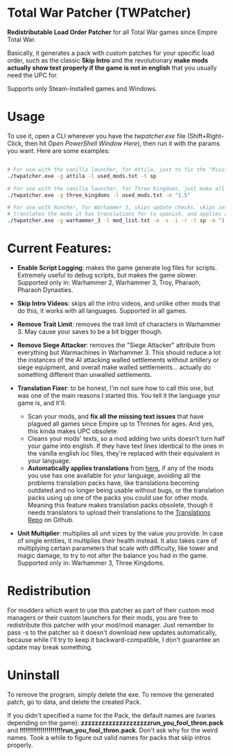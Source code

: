 # Total War Patcher (TWPatcher)

**Redistributable Load Order Patcher** for all Total War games since Empire Total War. 

Basically, it generates a pack with custom patches for your specific load order, such as the classic **Skip Intro** and the revolutionary **make mods actually show text properly if the game is not in english** that you usually need the UPC for.

Supports only Steam-Installed games and Windows.

# Usage

To use it, open a CLI wherever you have the *twpatcher.exe* file (Shift+Right-Click, then hit *Open PowerShell Window Here*), then run it with the params you want. Here are some examples:
```bash

# For use with the vanilla launcher, for Attila, just to fix the "Missing text when the game is not in english" bug for the spanish language. 
./twpatcher.exe -g attila -l used_mods.txt -t sp

# For use with the vanilla launcher, for Three Kingdoms, just make all units bigger without altering their balance (like a 1.5X mod from the workshop). 
./twpatcher.exe -g three_kingdoms -l used_mods.txt -m "1.5"

# For use with Runcher, for Warhammer 3, skips update checks, skips intros, removes the trait limit,
# translates the mods it has translations for to spanish, and applies an unit multiplier of 1.5X. 
./twpatcher.exe -g warhammer_3 -l mod_list.txt -e -s -i -r -t sp -m "1.5"

```

# Current Features:

- **Enable Script Logging**: makes the game generate log files for scripts. Extremely useful to debug scripts, but makes the game slower. Supported only in: Warhammer 2, Warhammer 3, Troy, Pharaoh, Pharaoh Dynasties.

- **Skip Intro Videos**: skips all the intro videos, and unlike other mods that do this, it works with all languages. Supported in all games.

- **Remove Trait Limit**: removes the trait limit of characters in Warhammer 3. May cause your saves to be a bit bigger though.

- **Remove Siege Attacker**: removes the "Siege Attacker" attribute from everything but Warmachines in Warhammer 3. This should reduce a lot the instances of the AI attacking walled settlements without artillery or siege equipment, and overall make walled settlements... actually do something different than unwalled settlements.

- **Translation Fixer**: to be honest, I'm not sure how to call this one, but was one of the main reasons I started this. You tell it the language your game is, and it'll:
    - Scan your mods, and **fix all the missing text issues** that have plagued all games since Empire up to Thrones for ages. And yes, this kinda makes UPC obsolete.
    - Cleans your mods' texts, so a mod adding two units doesn't turn half your game into english. If they have text lines identical to the ones in the vanilla english loc files, they're replaced with their equivalent in your language.
    - **Automatically applies translations** from [here](https://github.com/Frodo45127/total_war_translation_hub), if any of the mods you use has one available for your language, avoiding all the problems translation packs have, like translations becoming outdated and no longer being usable without bugs, or the translation packs using up one of the packs you could use for other mods. Meaning this feature makes translation packs obsolete, though it needs translators to upload their translations to the [Translations Repo](https://github.com/Frodo45127/total_war_translation_hub) on Github.

- **Unit Multiplier**: multiplies all unit sizes by the value you provide. In case of single entities, it multiplies their health instead. It also takes care of multiplying certain parameters that scale with difficulty, like tower and magic damage, to try to not alter the balance you had in the game. Supported only in: Warhammer 3, Three Kingdoms.

# Redistribution

For modders which want to use this patcher as part of their custom mod managers or their custom launchers for their mods, you are free to redistribute this patcher with your mod/mod manager. Just remember to pass -s to the patcher so it doesn't download new updates automatically, because while I'll try to keep it backward-compatible, I don't guarantee an update may break something.

# Uninstall

To remove the program, simply delete the exe. To remove the generated patch, go to data, and delete the created Pack.

If you didn't specified a name for the Pack, the default names are (varies depending on the game): **zzzzzzzzzzzzzzzzzzzzrun_you_fool_thron.pack** and **!!!!!!!!!!!!!!!!!!!!!run_you_fool_thron.pack**. Don't ask why for the weird names. Took a while to figure out valid names for packs that skip intros properly.
